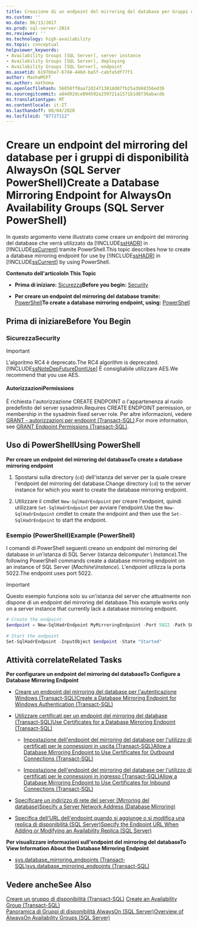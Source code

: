 ```yaml
---
title: Creazione di un endpoint del mirroring del database per Gruppi di disponibilità AlwaysOn (SQL Server PowerShell) | Microsoft Docs
ms.custom: ''
ms.date: 06/13/2017
ms.prod: sql-server-2014
ms.reviewer: ''
ms.technology: high-availability
ms.topic: conceptual
helpviewer_keywords:
- Availability Groups [SQL Server], server instance
- Availability Groups [SQL Server], deploying
- Availability Groups [SQL Server], endpoint
ms.assetid: 6197bbe7-67d4-446d-ba5f-cabfa5df77f1
author: MashaMSFT
ms.author: mathoma
ms.openlocfilehash: 56058ff8aa72d2471381dd87fb25a3b68356ed36
ms.sourcegitcommit: ad4d92dce894592a259721a1571b1d8736abacdb
ms.translationtype: MT
ms.contentlocale: it-IT
ms.lasthandoff: 08/04/2020
ms.locfileid: "87727112"
---
```

# <a name="create-a-database-mirroring-endpoint-for-alwayson-availability-groups-sql-server-powershell"></a><span data-ttu-id="6901b-102">Creare un endpoint del mirroring del database per i gruppi di disponibilità AlwaysOn (SQL Server PowerShell)</span><span class="sxs-lookup"><span data-stu-id="6901b-102">Create a Database Mirroring Endpoint for AlwaysOn Availability Groups (SQL Server PowerShell)</span></span>
  <span data-ttu-id="6901b-103">In questo argomento viene illustrato come creare un endpoint del mirroring del database che verrà utilizzato da [!INCLUDE[ssHADR](../../../includes/sshadr-md.md)] in [!INCLUDE[ssCurrent](../../../includes/sscurrent-md.md)] tramite PowerShell.</span><span class="sxs-lookup"><span data-stu-id="6901b-103">This topic describes how to create a database mirroring endpoint for use by [!INCLUDE[ssHADR](../../../includes/sshadr-md.md)] in [!INCLUDE[ssCurrent](../../../includes/sscurrent-md.md)] by using PowerShell.</span></span>  
  
 <span data-ttu-id="6901b-104">**Contenuto dell'articolo**</span><span class="sxs-lookup"><span data-stu-id="6901b-104">**In This Topic**</span></span>  
  
-   <span data-ttu-id="6901b-105">**Prima di iniziare:**  [Sicurezza](#Security)</span><span class="sxs-lookup"><span data-stu-id="6901b-105">**Before you begin:**  [Security](#Security)</span></span>  
  
-   <span data-ttu-id="6901b-106">**Per creare un endpoint del mirroring del database tramite:**  [PowerShell](#PowerShellProcedure)</span><span class="sxs-lookup"><span data-stu-id="6901b-106">**To create a database mirroring endpoint, using:**  [PowerShell](#PowerShellProcedure)</span></span>  
  
## <a name="before-you-begin"></a><span data-ttu-id="6901b-107">Prima di iniziare</span><span class="sxs-lookup"><span data-stu-id="6901b-107">Before You Begin</span></span>  
  
###  <a name="security"></a><a name="Security"></a> <span data-ttu-id="6901b-108">Sicurezza</span><span class="sxs-lookup"><span data-stu-id="6901b-108">Security</span></span>  
  
> [!IMPORTANT]  
>  <span data-ttu-id="6901b-109">L'algoritmo RC4 è deprecato.</span><span class="sxs-lookup"><span data-stu-id="6901b-109">The RC4 algorithm is deprecated.</span></span> [!INCLUDE[ssNoteDepFutureDontUse](../../../includes/ssnotedepfuturedontuse-md.md)] <span data-ttu-id="6901b-110">È consigliabile utilizzare AES.</span><span class="sxs-lookup"><span data-stu-id="6901b-110">We recommend that you use AES.</span></span>  
  
####  <a name="permissions"></a><a name="Permissions"></a> <span data-ttu-id="6901b-111">Autorizzazioni</span><span class="sxs-lookup"><span data-stu-id="6901b-111">Permissions</span></span>  
 <span data-ttu-id="6901b-112">È richiesta l'autorizzazione CREATE ENDPOINT o l'appartenenza al ruolo predefinito del server sysadmin.</span><span class="sxs-lookup"><span data-stu-id="6901b-112">Requires CREATE ENDPOINT permission, or membership in the sysadmin fixed server role.</span></span> <span data-ttu-id="6901b-113">Per altre informazioni, vedere [GRANT - autorizzazioni per endpoint &#40;Transact-SQL&#41;](/sql/t-sql/statements/grant-endpoint-permissions-transact-sql).</span><span class="sxs-lookup"><span data-stu-id="6901b-113">For more information, see [GRANT Endpoint Permissions &#40;Transact-SQL&#41;](/sql/t-sql/statements/grant-endpoint-permissions-transact-sql).</span></span>  
  
##  <a name="using-powershell"></a><a name="PowerShellProcedure"></a> <span data-ttu-id="6901b-114">Uso di PowerShell</span><span class="sxs-lookup"><span data-stu-id="6901b-114">Using PowerShell</span></span>  
 <span data-ttu-id="6901b-115">**Per creare un endpoint del mirroring del database**</span><span class="sxs-lookup"><span data-stu-id="6901b-115">**To create a database mirroring endpoint**</span></span>  
  
1.  <span data-ttu-id="6901b-116">Spostarsi sulla directory (`cd`) dell'istanza del server per la quale creare l'endpoint del mirroring del database.</span><span class="sxs-lookup"><span data-stu-id="6901b-116">Change directory (`cd`) to the server instance for which you want to create the database mirroring endpoint.</span></span>  
  
2.  <span data-ttu-id="6901b-117">Utilizzare il cmdlet `New-SqlHadrEndpoint` per creare l'endpoint, quindi utilizzare `Set-SqlHadrEndpoint` per avviare l'endpoint.</span><span class="sxs-lookup"><span data-stu-id="6901b-117">Use the `New-SqlHadrEndpoint` cmdlet to create the endpoint and then use the `Set-SqlHadrEndpoint` to start the endpoint.</span></span>  
  
###  <a name="example-powershell"></a><a name="PShellExample"></a> <span data-ttu-id="6901b-118">Esempio (PowerShell)</span><span class="sxs-lookup"><span data-stu-id="6901b-118">Example (PowerShell)</span></span>  
 <span data-ttu-id="6901b-119">I comandi di PowerShell seguenti creano un endpoint del mirroring del database in un'istanza di SQL Server (istanza del*computer* \\ *Instance*).</span><span class="sxs-lookup"><span data-stu-id="6901b-119">The following PowerShell commands create a database mirroring endpoint on an instance of SQL Server (*Machine*\\*Instance*).</span></span> <span data-ttu-id="6901b-120">L'endpoint utilizza la porta 5022.</span><span class="sxs-lookup"><span data-stu-id="6901b-120">The endpoint uses port 5022.</span></span>  
  
> [!IMPORTANT]  
>  <span data-ttu-id="6901b-121">Questo esempio funziona solo su un'istanza del server che attualmente non dispone di un endpoint del mirroring del database.</span><span class="sxs-lookup"><span data-stu-id="6901b-121">This example works only on a server instance that currently lack a database mirroring endpoint.</span></span>  
  
```powershell
# Create the endpoint.  
$endpoint = New-SqlHadrEndpoint MyMirroringEndpoint -Port 5022 -Path SQLSERVER:\SQL\Machine\Instance  
  
# Start the endpoint  
Set-SqlHadrEndpoint -InputObject $endpoint -State "Started"
```  
  
##  <a name="related-tasks"></a><a name="RelatedTasks"></a> <span data-ttu-id="6901b-122">Attività correlate</span><span class="sxs-lookup"><span data-stu-id="6901b-122">Related Tasks</span></span>  
 <span data-ttu-id="6901b-123">**Per configurare un endpoint del mirroring del database**</span><span class="sxs-lookup"><span data-stu-id="6901b-123">**To Configure a Database Mirroring Endpoint**</span></span>  
  
-   [<span data-ttu-id="6901b-124">Creare un endpoint del mirroring del database per l'autenticazione Windows &#40;Transact-SQL&#41;</span><span class="sxs-lookup"><span data-stu-id="6901b-124">Create a Database Mirroring Endpoint for Windows Authentication &#40;Transact-SQL&#41;</span></span>](../../database-mirroring/create-a-database-mirroring-endpoint-for-windows-authentication-transact-sql.md)  
  
-   [<span data-ttu-id="6901b-125">Utilizzare certificati per un endpoint del mirroring del database &#40;Transact-SQL&#41;</span><span class="sxs-lookup"><span data-stu-id="6901b-125">Use Certificates for a Database Mirroring Endpoint &#40;Transact-SQL&#41;</span></span>](../../database-mirroring/use-certificates-for-a-database-mirroring-endpoint-transact-sql.md)  
  
    -   [<span data-ttu-id="6901b-126">Impostazione dell'endpoint del mirroring del database per l'utilizzo di certificati per le connessioni in uscita &#40;Transact-SQL&#41;</span><span class="sxs-lookup"><span data-stu-id="6901b-126">Allow a Database Mirroring Endpoint to Use Certificates for Outbound Connections &#40;Transact-SQL&#41;</span></span>](../../database-mirroring/database-mirroring-use-certificates-for-outbound-connections.md)  
  
    -   [<span data-ttu-id="6901b-127">Impostazione dell'endpoint del mirroring del database per l'utilizzo di certificati per le connessioni in ingresso &#40;Transact-SQL&#41;</span><span class="sxs-lookup"><span data-stu-id="6901b-127">Allow a Database Mirroring Endpoint to Use Certificates for Inbound Connections &#40;Transact-SQL&#41;</span></span>](../../database-mirroring/database-mirroring-use-certificates-for-inbound-connections.md)  
  
-   [<span data-ttu-id="6901b-128">Specificare un indirizzo di rete del server &#40;Mirroring del database&#41;</span><span class="sxs-lookup"><span data-stu-id="6901b-128">Specify a Server Network Address &#40;Database Mirroring&#41;</span></span>](../../database-mirroring/specify-a-server-network-address-database-mirroring.md)  
  
-   [<span data-ttu-id="6901b-129">Specifica dell'URL dell'endpoint quando si aggiunge o si modifica una replica di disponibilità &#40;SQL Server&#41;</span><span class="sxs-lookup"><span data-stu-id="6901b-129">Specify the Endpoint URL When Adding or Modifying an Availability Replica &#40;SQL Server&#41;</span></span>](specify-endpoint-url-adding-or-modifying-availability-replica.md)  
  
 <span data-ttu-id="6901b-130">**Per visualizzare informazioni sull'endpoint del mirroring del database**</span><span class="sxs-lookup"><span data-stu-id="6901b-130">**To View Information About the Database Mirroring Endpoint**</span></span>  
  
-   [<span data-ttu-id="6901b-131">sys.database_mirroring_endpoints &#40;Transact-SQL&#41;</span><span class="sxs-lookup"><span data-stu-id="6901b-131">sys.database_mirroring_endpoints &#40;Transact-SQL&#41;</span></span>](/sql/relational-databases/system-catalog-views/sys-database-mirroring-endpoints-transact-sql)  
  
## <a name="see-also"></a><span data-ttu-id="6901b-132">Vedere anche</span><span class="sxs-lookup"><span data-stu-id="6901b-132">See Also</span></span>  
 <span data-ttu-id="6901b-133">[Creare un gruppo di disponibilità &#40;Transact-SQL&#41;](create-an-availability-group-transact-sql.md) </span><span class="sxs-lookup"><span data-stu-id="6901b-133">[Create an Availability Group &#40;Transact-SQL&#41;](create-an-availability-group-transact-sql.md) </span></span>  
 [<span data-ttu-id="6901b-134">Panoramica di Gruppi di disponibilità AlwaysOn &#40;SQL Server&#41;</span><span class="sxs-lookup"><span data-stu-id="6901b-134">Overview of AlwaysOn Availability Groups &#40;SQL Server&#41;</span></span>](overview-of-always-on-availability-groups-sql-server.md)  
